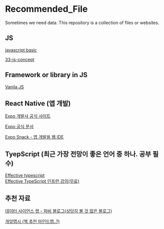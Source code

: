# Recommended_File
 Sometimes we need data. This repository is a collection of files or websites.

## JS
 [javascript basic](https://eloquentjavascript.net)
 
 [33-js-concept](https://github.com/leonardomso/33-js-concepts)
 
 ## Framework or library in JS
 [Vanila JS](https://eloquentjavascript.net/00_intro.html)
 
 
 ## React Native (앱 개발)
 [Expo 개발사 공식 사이트](https://expo.dev/)
 
 [Expo 공식 문서](https://docs.expo.dev/)
 
 [Expo Snack - 앱 개발용 웹 IDE](https://snack.expo.dev/)
 

## TyepScript (최근 가장 전망이 좋은 언어 중 하나. 공부 필수)
[Effective typescript](https://vk.com/wall-54530371_289143?lang=en)  <br>
[Effective TypeScript 인프런 강의(무료)](https://www.inflearn.com/course/%EC%9D%B4%ED%8E%99%ED%8B%B0%EB%B8%8C-%ED%83%80%EC%9E%85%EC%8A%A4%ED%81%AC%EB%A6%BD%ED%8A%B8-%EC%8A%A4%ED%84%B0%EB%94%94)

## 추천 자료
[데이터 사이언스 랩 - 파비 블로그(상당히 볼 것 많은 블로그)](https://blog.pabii.co.kr/)

[개앞맵시 (책 추천 마인드맵..?)](https://www.mindmeister.com/ko/users/channel/86528)


